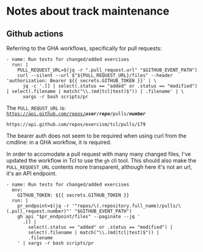 # Notes about track maintenance

## Github actions

Referring to the GHA workflows, specifically for pull requests:

```none
- name: Run tests for changed/added exercises
  run: |
    PULL_REQUEST_URL=$(jq -r ".pull_request.url" "$GITHUB_EVENT_PATH")
    curl --silent --url $"${PULL_REQUEST_URL}/files" --header 'authorization: Bearer ${{ secrets.GITHUB_TOKEN }}' | \
      jq -c '.[] | select(.status == "added" or .status == "modified") | select(.filename | match("\\.(md|tcl|test)$")) | .filename' | \
      xargs -r bash scripts/pr
```

The `PULL_REQUST_URL` is:
<code>https://api.github.com/repos/<em><strong>user</strong></em>/<em><strong>repo</strong></em>/pulls/<em><strong>number</strong></em></code>
```none
https://api.github.com/repos/exercism/tcl/pulls/179
```

The bearer auth does not seem to be required when using curl from the
cmdline: in a GHA workflow, it is required.

In order to accomodate a pull request with many many changed files, I've updated the workflow in Tcl to use the `gh` cli tool. This should also make the `PULL_REQUEST_URL` contents more transparent, although here it's not an url, it's an API endpoint.
```none
- name: Run tests for changed/added exercises
  env:
    GITHUB_TOKEN: ${{ secrets.GITHUB_TOKEN }}
  run: |
    pr_endpoint=$(jq -r '"repos/\(.repository.full_name)/pulls/\(.pull_request.number)"' "$GITHUB_EVENT_PATH")
    gh api "$pr_endpoint/files" --paginate --jq '
      .[] | 
        select(.status == "added" or .status == "modified") |
        select(.filename | match("\\.(md|tcl|test)$")) |
        .filename
    ' | xargs -r bash scripts/pr
```
